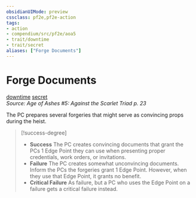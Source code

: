 ```yaml
---
obsidianUIMode: preview
cssclass: pf2e,pf2e-action
tags:
- action
- compendium/src/pf2e/aoa5
- trait/downtime
- trait/secret
aliases: ["Forge Documents"]
---
```

# Forge Documents
[downtime](rules/traits/downtime.md)  [secret](rules/traits/secret.md)  
*Source: Age of Ashes #5: Against the Scarlet Triad p. 23*  


The PC prepares several forgeries that might serve as convincing props during the heist.

> [!success-degree] 
> - **Success** The PC creates convincing documents that grant the PCs 1 Edge Point they can use when presenting proper credentials, work orders, or invitations.
> - **Failure** The PC creates somewhat unconvincing documents. Inform the PCs the forgeries grant 1 Edge Point. However, when they use that Edge Point, it grants no benefit.
> - **Critical Failure** As failure, but a PC who uses the Edge Point on a failure gets a critical failure instead.